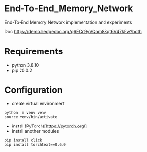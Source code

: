 # End-To-End_Memory_Network
End-To-End Memory Network implementation and experiments

Doc
https://demo.hedgedoc.org/q6ECn9yVQam88qt6V47kPw?both

# Requirements
- python 3.8.10
- pip 20.0.2

# Configuration
- create virtual environment
```
python -m venv venv
source venv/bin/activate
```
- install (PyTorch)[https://pytorch.org/]
- install another modules
```
pip install click
pip install torchtext==0.6.0
```


